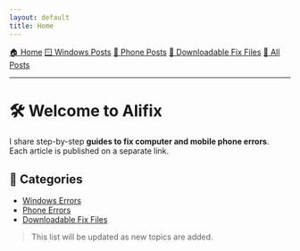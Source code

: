 ```yaml
---
layout: default
title: Home
---
```


[🏠 Home](/) [🪟 Windows Posts](/windows) [📱 Phone Posts](/phone) [📂 Downloadable Fix Files](/files) [🧾 All Posts](/blog)

---

# 🛠️ Welcome to Alifix

I share step-by-step **guides to fix computer and mobile phone errors**.  
Each article is published on a separate link.

## 🔗 Categories
- [Windows Errors](/windows)
- [Phone Errors](/phone)
- [Downloadable Fix Files](/files)

> This list will be updated as new topics are added.
